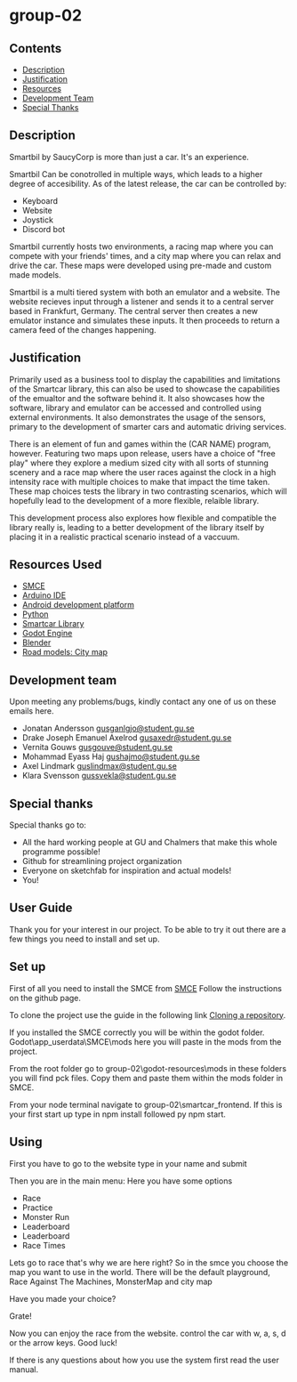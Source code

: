 # group-02
## Contents
- [Description](#description)
- [Justification](#justification)
- [Resources](#resources-used)
- [Development Team](#development-team)
- [Special Thanks](#special-thanks)
## Description
Smartbil by SaucyCorp is more than just a car. It's an experience. 

Smartbil Can be conotrolled in multiple ways, which leads to a higher degree of accesibility. As of the latest release, the car can be controlled by: 
- Keyboard
- Website
- Joystick
- Discord bot

Smartbil currently hosts two environments, a racing map where you can compete with your friends' times, and a city map where you can relax and drive the car.
These maps were developed using pre-made and custom made models.

Smartbil is a multi tiered system with both an emulator and a website. The website recieves input through a listener and sends it to a central server based in Frankfurt, Germany. The central server then creates a new emulator instance and simulates these inputs. It then proceeds to return a camera feed of the changes happening.

## Justification
Primarily used as a business tool to display the capabilities and limitations of the Smartcar library, this can also be used to showcase the capabilities of the emualtor and the software behind it. It also showcases how the software, library and emulator can be accessed and controlled using external environments.
It also demonstrates the usage of the sensors, primary to the development of smarter cars and automatic driving services.

There is an element of fun and games within the (CAR NAME) program, however. Featuring two maps upon release, users have a choice of "free play" where they explore a medium sized city with all sorts of stunning scenery and a race map where the user races against the clock in a high intensity race with multiple choices to make that impact the time taken. These map choices tests the library in two contrasting scenarios, which will hopefully lead to the development of a more flexible, relaible library.

This development process also explores how flexible and compatible the library really is, leading to a better development of the library itself by placing it in a realistic practical scenario instead of a vaccuum.

## Resources Used
- [SMCE](https://github.com/ItJustWorksTM/smce-gd "SMCE github page")
- [Arduino IDE](https://www.arduino.cc/en/software "Arduino")
- [Android development platform](https://developer.android.com/studio "Android studio homepage")
- [Python](https://www.python.org/ "Python home page")
- [Smartcar Library](https://www.arduinolibraries.info/libraries/smartcar-shield "Smartcar Library")
- [Godot Engine](https://godotengine.org/ "Godot main page")
- [Blender](https://www.blender.org/ "Blender")
- [Road models: City map](https://sketchfab.com/3d-models/low-poly-modular-roads-free-asset-pack-d202f189bd5e46bb984eaa25398e200f)

## Development team
Upon meeting any problems/bugs, kindly contact any one of us on these emails here.

- Jonatan Andersson                 gusganlgjo@student.gu.se
- Drake Joseph Emanuel Axelrod      gusaxedr@student.gu.se
- Vernita Gouws                     gusgouve@student.gu.se
- Mohammad Eyass Haj                gushajmo@student.gu.se
- Axel Lindmark                     guslindmax@student.gu.se
- Klara Svensson                    gussvekla@student.gu.se

## Special thanks
Special thanks go to:
- All the hard working people at GU and Chalmers that make this whole programme possible!
- Github for streamlining project organization
- Everyone on sketchfab for inspiration and actual models!
- You!


## User Guide
Thank you for your interest in our project. To be able to try it out there are a few things you need to install and set up.

## Set up
First of all you need to install the SMCE from [SMCE](https://github.com/ItJustWorksTM/smce-gd) 
Follow the instructions on the github page. 

To clone the project use the guide in the following link [Cloning a repository](https://docs.github.com/en/github/creating-cloning-and-archiving-repositories/cloning-a-repository-from-github/cloning-a-repository).


If you installed the SMCE correctly you will be within the godot folder. Godot\app_userdata\SMCE\mods here you will paste in the mods from the project.

From the root folder go to group-02\godot-resources\mods in these folders you will find pck files. Copy them and paste them within the mods folder in SMCE.

From your node terminal navigate to group-02\smartcar_frontend.
If this is your first start up type in npm install followed py npm start.

## Using 
First you have to go to the website type in your name and submit


Then you are in the main menu:
Here you have some options
- Race
- Practice
- Monster Run
- Leaderboard
- Leaderboard
- Race Times

Lets go to race that's why we	are here right?
So in the smce you choose the map you want to use in the world.  There will be the default playground, Race Against The Machines, MonsterMap and city map

Have you made your choice?

Grate! 

Now you can enjoy the race from the website. control the car with w, a, s, d or the arrow keys.
Good luck!

If there is any questions about how you use the system first read the user manual.


